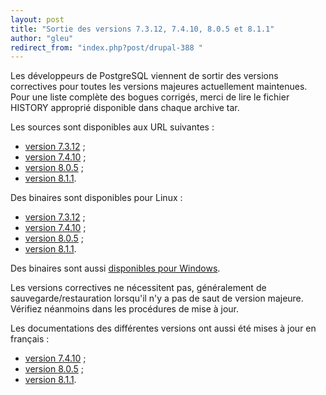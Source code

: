 ```yaml
---
layout: post
title: "Sortie des versions 7.3.12, 7.4.10, 8.0.5 et 8.1.1"
author: "gleu"
redirect_from: "index.php?post/drupal-388 "
---
```




<p>Les développeurs de PostgreSQL viennent de sortir des versions correctives pour toutes les versions majeures actuellement maintenues. Pour une liste complète des bogues corrigés, merci de lire le fichier HISTORY approprié disponible dans chaque archive tar.</p>

<!-- header -->

<p>Les sources sont disponibles aux URL suivantes&nbsp;:</p>

<ul>

<li><a href="http://www.postgresql.org/ftp/source/v7.3.12">version 7.3.12</a>&nbsp;;</li>

<li><a href="http://www.postgresql.org/ftp/source/v7.4.10">version 7.4.10</a>&nbsp;;</li>

<li><a href="http://www.postgresql.org/ftp/source/v8.0.5">version 8.0.5</a>&nbsp;;</li>

<li><a href="http://www.postgresql.org/ftp/source/v8.1.1">version 8.1.1</a>.</li>

</ul>

<p>Des binaires sont disponibles pour Linux&nbsp;:</p>

<ul>

<li><a href="http://www.postgresql.org/ftp/binary/v7.3.12/linux">version 7.3.12</a>&nbsp;;</li>

<li><a href="http://www.postgresql.org/ftp/binary/v7.4.10/linux">version 7.4.10</a>&nbsp;;</li>

<li><a href="http://www.postgresql.org/ftp/binary/v8.0.5/linux">version 8.0.5</a>&nbsp;;</li>

<li><a href="http://www.postgresql.org/ftp/binary/v8.1.1/linux">version 8.1.1</a>.</li>

</ul>

<p>Des binaires sont aussi <a href="http://www.postgresql.org/ftp/binary/v8.1.1/win32">disponibles pour Windows</a>.</p>

<p>Les versions correctives ne nécessitent pas, généralement de sauvegarde/restauration lorsqu'il n'y a pas de saut de version majeure. Vérifiez néanmoins dans les procédures de mise à jour.</p>

<p>Les documentations des différentes versions ont aussi été mises à jour en français&nbsp;:</p>

<ul>

<li><a href="http://traduc.postgresqlfr.org/pgsql-7.4.10-fr/">version 7.4.10</a>&nbsp;;</li>

<li><a href="http://traduc.postgresqlfr.org/pgsql-8.0.5-fr/">version 8.0.5</a>&nbsp;;</li>

<li><a href="http://traduc.postgresqlfr.org/pgsql-8.1.1-fr/">version 8.1.1</a>.</li>

</ul>